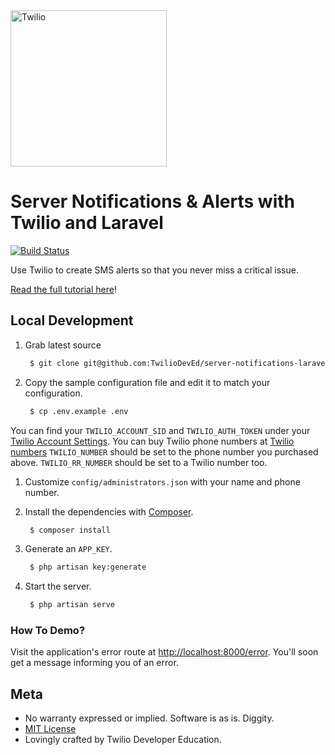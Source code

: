 <a href="https://www.twilio.com">
  <img src="https://static0.twilio.com/marketing/bundles/marketing/img/logos/wordmark-red.svg" alt="Twilio" width="250" />
</a>

# Server Notifications & Alerts with Twilio and Laravel

[![Build Status](https://travis-ci.org/TwilioDevEd/server-notifications-laravel.svg?branch=master)](https://travis-ci.org/TwilioDevEd/server-notifications-laravel)

Use Twilio to create SMS alerts so that you never miss a critical issue.

[Read the full tutorial here](https://www.twilio.com/docs/tutorials/walkthrough/server-notifications/php/laravel)!

## Local Development

1. Grab latest source

    ```bash
     $ git clone git@github.com:TwilioDevEd/server-notifications-laravel.git
    ```

1. Copy the sample configuration file and edit it to match your configuration.

    ```bash
     $ cp .env.example .env
    ```

  You can find your `TWILIO_ACCOUNT_SID` and `TWILIO_AUTH_TOKEN` under
  your [Twilio Account Settings](https://www.twilio.com/user/account/settings).
  You can buy Twilio phone numbers at 
  [Twilio numbers](https://www.twilio.com/user/account/phone-numbers/search)
  `TWILIO_NUMBER` should be set to the phone number you purchased above.
  `TWILIO_RR_NUMBER` should be set to a Twilio number too.

1. Customize `config/administrators.json` with your name and phone number.

1. Install the dependencies with [Composer](https://getcomposer.org/).

   ```bash
    $ composer install
   ```

1. Generate an `APP_KEY`.

   ```bash
    $ php artisan key:generate
   ```
   
1. Start the server.

   ```bash
    $ php artisan serve
   ```

### How To Demo?

   Visit the application's error route at
   [http://localhost:8000/error](http://localhost:8000/error). You'll
   soon get a message informing you of an error.

## Meta

 * No warranty expressed or implied. Software is as is. Diggity.
 * [MIT License](http://www.opensource.org/licenses/mit-license.html)
 * Lovingly crafted by Twilio Developer Education.
